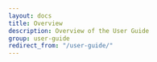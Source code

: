 ```yaml
---
layout: docs
title: Overview
description: Overview of the User Guide
group: user-guide
redirect_from: "/user-guide/"
---
```


<!-- We should include the content we have up the the Use Cases section of the README -->

<!-- We should tell the users that if they are missing something, they can fill an issue and contribute -->